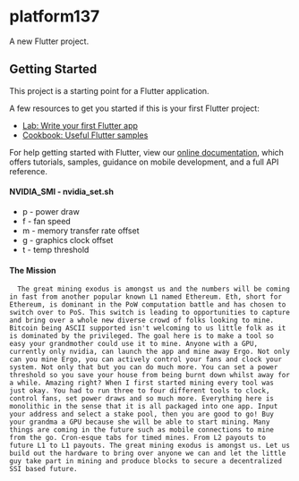 # platform137

A new Flutter project.

## Getting Started

This project is a starting point for a Flutter application.

A few resources to get you started if this is your first Flutter project:

- [Lab: Write your first Flutter app](https://flutter.dev/docs/get-started/codelab)
- [Cookbook: Useful Flutter samples](https://flutter.dev/docs/cookbook)

For help getting started with Flutter, view our
[online documentation](https://flutter.dev/docs), which offers tutorials,
samples, guidance on mobile development, and a full API reference.



#### NVIDIA_SMI - nvidia_set.sh
  * p - power draw
  * f - fan speed
  * m - memory transfer rate offset
  * g - graphics clock offset
  * t - temp threshold




#### The Mission
```
  The great mining exodus is amongst us and the numbers will be coming in fast from another popular known L1 named Ethereum. Eth, short for Ethereum, is dominant in the PoW computation battle and has chosen to switch over to PoS. This switch is leading to opportunities to capture and bring over a whole new diverse crowd of folks looking to mine. Bitcoin being ASCII supported isn't welcoming to us little folk as it is dominated by the privileged. The goal here is to make a tool so easy your grandmother could use it to mine. Anyone with a GPU, currently only nvidia, can launch the app and mine away Ergo. Not only can you mine Ergo, you can actively control your fans and clock your system. Not only that but you can do much more. You can set a power threshold so you save your house from being burnt down whilst away for a while. Amazing right? When I first started mining every tool was just okay. You had to run three to four different tools to clock, control fans, set power draws and so much more. Everything here is monolithic in the sense that it is all packaged into one app. Input your address and select a stake pool, then you are good to go! Buy your grandma a GPU because she will be able to start mining. Many things are coming in the future such as mobile connections to mine from the go. Cron-esque tabs for timed mines. From L2 payouts to future L1 to L1 payouts. The great mining exodus is amongst us. Let us build out the hardware to bring over anyone we can and let the little guy take part in mining and produce blocks to secure a decentralized SSI based future. 
```
